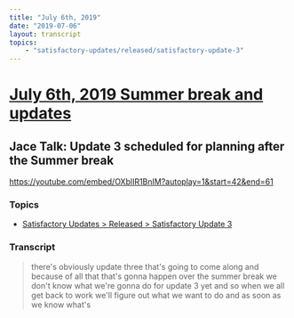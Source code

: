 ```yaml
---
title: "July 6th, 2019"
date: "2019-07-06"
layout: transcript
topics: 
    - "satisfactory-updates/released/satisfactory-update-3"
---
```

# [July 6th, 2019 Summer break and updates](../2019-07-06.md)
## Jace Talk: Update 3 scheduled for planning after the Summer break
https://youtube.com/embed/OXblIR1BnIM?autoplay=1&start=42&end=61
### Topics
* [Satisfactory Updates > Released > Satisfactory Update 3](../topics/satisfactory-updates/released/satisfactory-update-3.md)

### Transcript

> there's obviously update three that's
> going to come along and because of all
> that that's gonna happen over the summer
> break we don't know what we're gonna do
> for update 3 yet and so when we all get
> back to work we'll figure out what we
> want to do and as soon as we know what's
